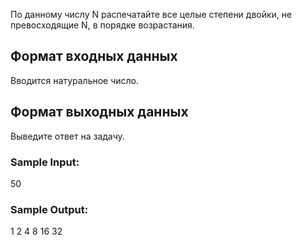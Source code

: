 По данному числу N распечатайте все целые степени двойки, не превосходящие N, в порядке возрастания.

## Формат входных данных
Вводится натуральное число.

## Формат выходных данных
Выведите ответ на задачу.

### Sample Input:

50
### Sample Output:

1 2 4 8 16 32
